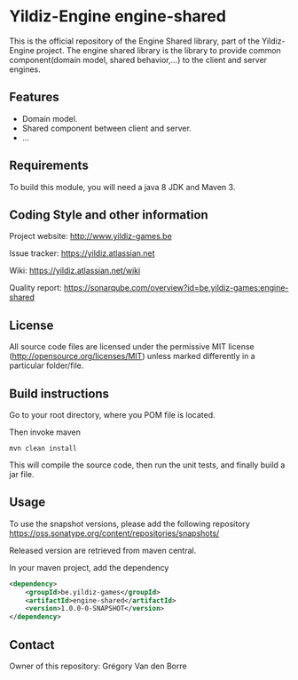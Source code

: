 # Yildiz-Engine engine-shared

This is the official repository of the Engine Shared library, part of the Yildiz-Engine project.
The engine shared library is the library to provide common component(domain model, shared behavior,...) to the client and server engines.

## Features

* Domain model.
* Shared component between client and server.
* ...

## Requirements

To build this module, you will need a java 8 JDK and Maven 3.

## Coding Style and other information

Project website:
http://www.yildiz-games.be

Issue tracker:
https://yildiz.atlassian.net

Wiki:
https://yildiz.atlassian.net/wiki

Quality report:
https://sonarqube.com/overview?id=be.yildiz-games:engine-shared

## License

All source code files are licensed under the permissive MIT license
(http://opensource.org/licenses/MIT) unless marked differently in a particular folder/file.

## Build instructions

Go to your root directory, where you POM file is located.

Then invoke maven

	mvn clean install

This will compile the source code, then run the unit tests, and finally build a jar file.

## Usage

To use the snapshot versions, please add the following repository
https://oss.sonatype.org/content/repositories/snapshots/

Released version are retrieved from maven central.

In your maven project, add the dependency

```xml
<dependency>
    <groupId>be.yildiz-games</groupId>
    <artifactId>engine-shared</artifactId>
    <version>1.0.0-0-SNAPSHOT</version>
</dependency>
```

## Contact
Owner of this repository: Grégory Van den Borre